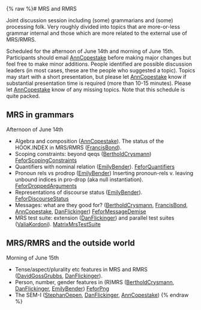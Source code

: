 {% raw %}# MRS and RMRS

Joint discussion session including (some) grammarians and (some)
processing folk. Very roughly divided into topics that are more-or-less
grammar internal and those which are more related to the external use of
MRS/RMRS.

Scheduled for the afternoon of June 14th and morning of June 15th.
Participants should email [AnnCopestake](https://delph-in.github.io/docs/garage/AnnCopestake) before making
major changes but feel free to make minor additions. People identified
are possible discussion leaders (in most cases, these are the people who
suggested a topic). Topics may start with a short presentation, but
please let [AnnCopestake](https://delph-in.github.io/docs/garage/AnnCopestake) know if substantial presentation
time is required (more than 10-15 minutes). Please let
[AnnCopestake](https://delph-in.github.io/docs/garage/AnnCopestake) know of any missing topics. Note that this
schedule is quite packed.

## MRS in grammars

Afternoon of June 14th

- Algebra and composition ([AnnCopestake](https://delph-in.github.io/docs/garage/AnnCopestake)). The status
of the HOOK.INDEX in MRS/RMRS ([FrancisBond](https://delph-in.github.io/docs/garage/FrancisBond)).
- Scoping constraints: beyond qeqs
([BertholdCrysmann](https://delph-in.github.io/docs/garage/BertholdCrysmann))
[FeforScopingConstraints](https://delph-in.github.io/docs/summits/FeforScopingConstraints)
- Quantifiers with nominal relation ([EmilyBender](https://delph-in.github.io/docs/garage/EmilyBender)).
[FeforQuantifiers](https://delph-in.github.io/docs/summits/FeforQuantifiers)
- Pronoun rels vs prodrop ([EmilyBender](https://delph-in.github.io/docs/garage/EmilyBender)) Inserting
pronoun-rels v. leaving unbound indices in pro-drop (aka null
instantiation). [FeforDroppedArguments](https://delph-in.github.io/docs/summits/FeforDroppedArguments)
- Representations of discourse status ([EmilyBender](https://delph-in.github.io/docs/garage/EmilyBender)).
[FeforDiscourseStatus](https://delph-in.github.io/docs/summits/FeforDiscourseStatus)
- Messages: what are they good for?
([BertholdCrysmann](https://delph-in.github.io/docs/garage/BertholdCrysmann), [FrancisBond](https://delph-in.github.io/docs/garage/FrancisBond),
[AnnCopestake](https://delph-in.github.io/docs/garage/AnnCopestake), [DanFlickinger](https://delph-in.github.io/docs/garage/DanFlickinger))
[FeforMessageDemise](https://delph-in.github.io/docs/summits/FeforMessageDemise)
- MRS test suite: extension ([DanFlickinger](https://delph-in.github.io/docs/garage/DanFlickinger)) and
parallel test suites ([ValiaKordoni](https://delph-in.github.io/docs/garage/ValiaKordoni)).
[MatrixMrsTestSuite](https://delph-in.github.io/docs/grammars/MatrixMrsTestSuite)

## MRS/RMRS and the outside world

Morning of June 15th

- Tense/aspect/plurality etc features in MRS and RMRS
([DavidGossGrubbs](/DavidGossGrubbs),
[DanFlickinger](https://delph-in.github.io/docs/garage/DanFlickinger)).
- Person, number, gender features in (R)MRS
([BertholdCrysmann](https://delph-in.github.io/docs/garage/BertholdCrysmann),
[DanFlickinger](https://delph-in.github.io/docs/garage/DanFlickinger), [EmilyBender](https://delph-in.github.io/docs/garage/EmilyBender))
[FeforPng](https://delph-in.github.io/docs/summits/FeforPng)
- The SEM-I ([StephanOepen](https://delph-in.github.io/docs/garage/StephanOepen),
[DanFlickinger](https://delph-in.github.io/docs/garage/DanFlickinger), [AnnCopestake](https://delph-in.github.io/docs/garage/AnnCopestake))
<update date omitted for speed>{% endraw %}